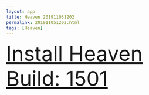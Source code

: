 ```yaml
---
layout: app
title: Heaven 201911051202
permalink: 201911051202.html
tags: [Heaven]
---
```

<div class="pure-g">
    <div class="pure-u-1-1" style="font-size: 4em">
        <a class="pure-button-primary" href="itms-services://?action=download-manifest&url=https%3A%2F%2Flitsungyisigono.github.io%2FTestScript%2Fmanifests%2F201911051202.plist"><i class="fa fa-download" aria-hidden="true"></i>Install Heaven Build: 1501</a>
    </div>
</div>